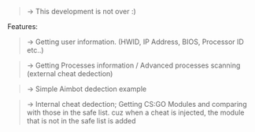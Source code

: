 > -> This development is not over :)


Features:
> -> Getting user information. (HWID, IP Address, BIOS, Processor ID etc..)

> -> Getting Processes information / Advanced processes scanning (external cheat dedection)

> -> Simple Aimbot dedection example

> -> Internal cheat dedection; Getting CS:GO Modules and comparing with those in the safe list. cuz when a cheat is injected, the module that is not in the safe list is added

